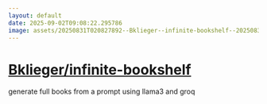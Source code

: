 ```yaml
---
layout: default
date: 2025-09-02T09:08:22.295786
image: assets/20250831T020827892--Bklieger--infinite-bookshelf--20250831T025545865--cropped.png
---
```


# [Bklieger/infinite-bookshelf](https://github.com/Bklieger/infinite-bookshelf)

generate full books from a prompt using llama3 and groq
